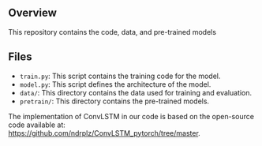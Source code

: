 ## Overview
This repository contains the code, data, and pre-trained models

## Files
- `train.py`: This script contains the training code for the model.
- `model.py`: This script defines the architecture of the model.
- `data/`: This directory contains the data used for training and evaluation.
- `pretrain/`: This directory contains the pre-trained models.

The implementation of ConvLSTM in our code is based on the open-source code available at:
https://github.com/ndrplz/ConvLSTM_pytorch/tree/master.
